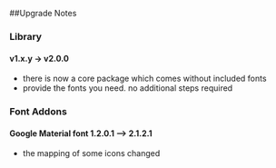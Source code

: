 ##Upgrade Notes

### Library
#### v1.x.y -> v2.0.0
* there is now a core package which comes without included fonts
* provide the fonts you need. no additional steps required

### Font Addons
#### Google Material font 1.2.0.1 --> 2.1.2.1
* the mapping of some icons changed